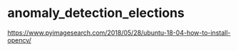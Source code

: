 # anomaly_detection_elections
https://www.pyimagesearch.com/2018/05/28/ubuntu-18-04-how-to-install-opencv/
